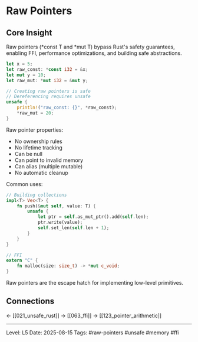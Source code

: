 # Raw Pointers

## Core Insight
Raw pointers (*const T and *mut T) bypass Rust's safety guarantees, enabling FFI, performance optimizations, and building safe abstractions.

```rust
let x = 5;
let raw_const: *const i32 = &x;
let mut y = 10;
let raw_mut: *mut i32 = &mut y;

// Creating raw pointers is safe
// Dereferencing requires unsafe
unsafe {
    println!("raw_const: {}", *raw_const);
    *raw_mut = 20;
}
```

Raw pointer properties:
- No ownership rules
- No lifetime tracking
- Can be null
- Can point to invalid memory
- Can alias (multiple mutable)
- No automatic cleanup

Common uses:
```rust
// Building collections
impl<T> Vec<T> {
    fn push(&mut self, value: T) {
        unsafe {
            let ptr = self.as_mut_ptr().add(self.len);
            ptr.write(value);
            self.set_len(self.len + 1);
        }
    }
}

// FFI
extern "C" {
    fn malloc(size: size_t) -> *mut c_void;
}
```

Raw pointers are the escape hatch for implementing low-level primitives.

## Connections
← [[021_unsafe_rust]]
→ [[063_ffi]]
→ [[123_pointer_arithmetic]]

---
Level: L5
Date: 2025-08-15
Tags: #raw-pointers #unsafe #memory #ffi